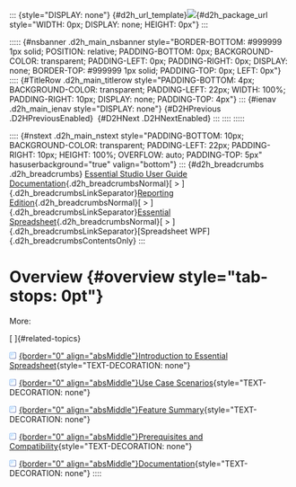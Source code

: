 ::: {style="DISPLAY: none"}
[](ms-xhelp:///?Id=d2h_url_template){#d2h_url_template}![](!package_url!){#d2h_package_url style="WIDTH: 0px; DISPLAY: none; HEIGHT: 0px"}
:::

::::: {#nsbanner .d2h_main_nsbanner style="BORDER-BOTTOM: #999999 1px solid; POSITION: relative; PADDING-BOTTOM: 0px; BACKGROUND-COLOR: transparent; PADDING-LEFT: 0px; PADDING-RIGHT: 0px; DISPLAY: none; BORDER-TOP: #999999 1px solid; PADDING-TOP: 0px; LEFT: 0px"}
:::: {#TitleRow .d2h_main_titlerow style="PADDING-BOTTOM: 4px; BACKGROUND-COLOR: transparent; PADDING-LEFT: 22px; WIDTH: 100%; PADDING-RIGHT: 10px; DISPLAY: none; PADDING-TOP: 4px"}
::: {#ienav .d2h_main_ienav style="DISPLAY: none"}
[](ms-xhelp:///?Id=c84ce633-7050-436a-bdaf-6c9d7b4e820a){#D2HPrevious .D2HPreviousEnabled}  [](ms-xhelp:///?Id=a884dee8-b51c-4b23-9725-8143348fc3d9){#D2HNext .D2HNextEnabled}
:::
::::
:::::

:::: {#nstext .d2h_main_nstext style="PADDING-BOTTOM: 10px; BACKGROUND-COLOR: transparent; PADDING-LEFT: 22px; PADDING-RIGHT: 10px; HEIGHT: 100%; OVERFLOW: auto; PADDING-TOP: 5px" hasuserbackground="true" valign="bottom"}
::: {#d2h_breadcrumbs .d2h_breadcrumbs}
[Essential Studio User Guide Documentation](ms-xhelp:///?Id=12457748-09e3-4d74-a240-8e049cedf030){.d2h_breadcrumbsNormal}[ \> ]{.d2h_breadcrumbsLinkSeparator}[Reporting Edition](ms-xhelp:///?Id=027aa5b6-6676-4f93-ad23-c20e8c45792e){.d2h_breadcrumbsNormal}[ \> ]{.d2h_breadcrumbsLinkSeparator}[Essential Spreadsheet](ms-xhelp:///?Id=25812fa4-b4ea-4485-bbfb-30849a783142){.d2h_breadcrumbsNormal}[ \> ]{.d2h_breadcrumbsLinkSeparator}[Spreadsheet WPF]{.d2h_breadcrumbsContentsOnly}
:::

# Overview {#overview style="tab-stops: 0pt"}

More:

[ ]{#related-topics}

[![](button.gif){border="0" align="absMiddle"}Introduction to Essential Spreadsheet](ms-xhelp:///?Id=a884dee8-b51c-4b23-9725-8143348fc3d9){style="TEXT-DECORATION: none"}

[![](button.gif){border="0" align="absMiddle"}Use Case Scenarios](ms-xhelp:///?Id=69bf94f8-aaa1-49b7-8291-3ccbff7f4bb3){style="TEXT-DECORATION: none"}

[![](button.gif){border="0" align="absMiddle"}Feature Summary](ms-xhelp:///?Id=23cc873c-9f86-4f83-a5f1-02b3c506a0e3){style="TEXT-DECORATION: none"}

[![](button.gif){border="0" align="absMiddle"}Prerequisites and Compatibility](ms-xhelp:///?Id=b8ccff67-9010-4151-a21c-c12b64f45061){style="TEXT-DECORATION: none"}

[![](button.gif){border="0" align="absMiddle"}Documentation](ms-xhelp:///?Id=9ae6954d-2c12-4cff-88c0-2ae4f4e40326){style="TEXT-DECORATION: none"}
::::
